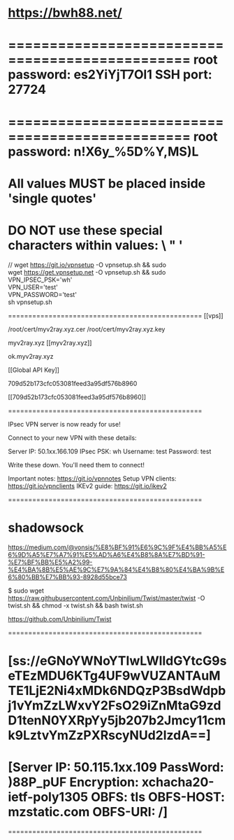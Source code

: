 # https://bwh88.net/
================================================
root password: es2YiYjT7Ol1
SSH port: 27724
================================================

================================================
root password: n!X6y_%5D%Y,MS)L
================================================


# All values MUST be placed inside 'single quotes'
# DO NOT use these special characters within values: \ " '
// wget https://git.io/vpnsetup -O vpnsetup.sh && sudo \
wget https://get.vpnsetup.net -O vpnsetup.sh && sudo \
VPN_IPSEC_PSK='wh' \
VPN_USER='test' \
VPN_PASSWORD='test' \
sh vpnsetup.sh


================================================
[[vps]]

/root/cert/myv2ray.xyz.cer
/root/cert/myv2ray.xyz.key


myv2ray.xyz
[[myv2ray.xyz]]

ok.myv2ray.xyz

[[Global API Key]]

709d52b173cfc053081feed3a95df576b8960

[[709d52b173cfc053081feed3a95df576b8960]]

================================================

IPsec VPN server is now ready for use!

Connect to your new VPN with these details:

Server IP: 50.1xx.166.109
IPsec PSK: wh
Username: test
Password: test

Write these down. You'll need them to connect!

Important notes:   https://git.io/vpnnotes
Setup VPN clients: https://git.io/vpnclients
IKEv2 guide:       https://git.io/ikev2

================================================


# shadowsock
  https://medium.com/@vonsis/%E8%BF%91%E6%9C%9F%E4%BB%A5%E6%9D%A5%E7%A7%91%E5%AD%A6%E4%B8%8A%E7%BD%91-%E7%BF%BB%E5%A2%99-%E4%BA%8B%E5%AE%9C%E7%9A%84%E4%B8%80%E4%BA%9B%E6%80%BB%E7%BB%93-8928d55bce73

  $ sudo wget https://raw.githubusercontent.com/Unbinilium/Twist/master/twist -O twist.sh && chmod -x twist.sh && bash twist.sh

  https://github.com/Unbinilium/Twist


================================================
# [ss://eGNoYWNoYTIwLWlldGYtcG9seTEzMDU6KTg4UF9wVUZANTAuMTE1LjE2Ni4xMDk6NDQzP3BsdWdpbj1vYmZzLWxvY2FsO29iZnMtaG9zdD1tenN0YXRpYy5jb207b2Jmcy11cmk9LztvYmZzPXRscyNUd2lzdA==]
# [Server IP: 50.115.1xx.109 PassWord: )88P_pUF Encryption: xchacha20-ietf-poly1305 OBFS: tls OBFS-HOST: mzstatic.com OBFS-URI: /]
================================================














